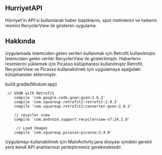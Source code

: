 ## HurriyetAPI

Hürriyet'in API'si kullanılarak haber başlıklarını, spot metinlerini ve heberin resmini RecyclerView ile gösteren uygulama.

## Hakkında

Uygulamada istemciden gelen verileri kullanmak için Retrofit kullanılmıştır. İstemciden gelen veriler RecyclerView ile gösterilmiştir. Haberlerin resimlerini yüklemek için Picasso kütüphanesi kullanılmıştır
Retrofit, RecyclerView ve Picasso kullanabilmek için uygulamaya aşağıdaki kütüphaneler eklenmiştir.

build.gradle(Module:app)
```
 // GSON with Retrofit
    compile 'com.google.code.gson:gson:2.6.2'
    compile 'com.squareup.retrofit2:retrofit:2.0.2'
    compile 'com.squareup.retrofit2:converter-gson:2.0.2'

    // recycler view
    compile 'com.android.support:recyclerview-v7:24.2.0'
    
     // Load Images
    compile 'com.squareup.picasso:picasso:2.4.0'
```

Uygulamayı kullanabilmek için MainActivity.java dosyası içindeki gerekli yere kendi API anahtarınızı yerleştirmeniz gerekmektedir.
